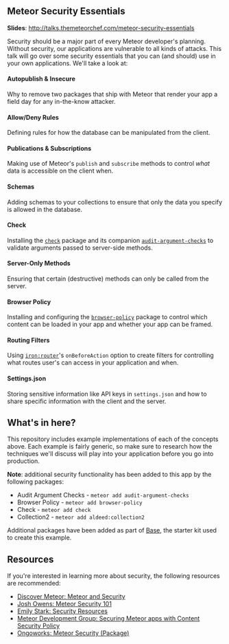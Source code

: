 ## Meteor Security Essentials

**Slides**: http://talks.themeteorchef.com/meteor-security-essentials

Security should be a major part of every Meteor developer's planning. Without security, our applications are vulnerable to all kinds of attacks. This talk will go over some security essentials that you can (and should) use in your own applications. We'll take a look at:

#### Autopublish & Insecure
Why to remove two packages that ship with Meteor that render your app a field day for any in-the-know attacker.

#### Allow/Deny Rules
Defining rules for how the database can be manipulated from the client.

#### Publications & Subscriptions
Making use of Meteor's `publish` and `subscribe` methods to control _what_ data is accessible on the client when.

#### Schemas
Adding schemas to your collections to ensure that only the data you specify is allowed in the database.

#### Check
Installing the [`check`](http://docs.meteor.com/#/full/check) package and its companion [`audit-argument-checks`](http://docs.meteor.com/#/full/auditargumentchecks) to validate arguments passed to server-side methods.

#### Server-Only Methods
Ensuring that certain (destructive) methods can only be called from the server.

#### Browser Policy
Installing and configuring the [`browser-policy`](https://atmospherejs.com/meteor/browser-policy) package to control which content can be loaded in your app and whether your app can be framed.

#### Routing Filters
Using [`iron:router`](https://atmospherejs.com/iron/router)'s `onBeforeAction` option to create filters for controlling what routes user's can access in your application and when.

#### Settings.json
Storing sensitive information like API keys in `settings.json` and how to share specific information with the client and the server.

## What's in here?
This repository includes example implementations of each of the concepts above. Each example is fairly generic, so make sure to research how the techniques we'll discuss will play into your application before you go into production.

**Note**: additional security functionality has been added to this app by the following packages:

- Audit Argument Checks - `meteor add audit-argument-checks`
- Browser Policy - `meteor add browser-policy`
- Check - `meteor add check`
- Collection2 - `meteor add aldeed:collection2`

Additional packages have been added as part of [Base](http://github.com/themeteorchef/base), the starter kit used to create this example.

## Resources
If you're interested in learning more about security, the following resources are recommended:

- [Discover Meteor: Meteor and Security](https://www.discovermeteor.com/blog/meteor-and-security/)
- [Josh Owens: Meteor Security 101](http://joshowens.me/meteor-security-101/)
- [Emily Stark: Security Resources](http://security-resources.meteor.com/)
- [Meteor Development Group: Securing Meteor apps with Content Security Policy](https://www.meteor.com/blog/2013/10/27/defense-in-depth-securing-meteor-apps-with-content-security-policy)
- [Ongoworks: Meteor Security (Package)](https://github.com/ongoworks/meteor-security)
